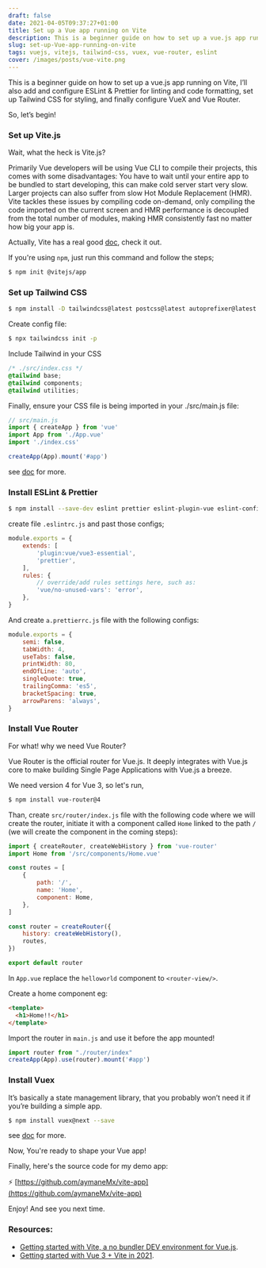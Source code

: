 ```yaml
---
draft: false
date: 2021-04-05T09:37:27+01:00
title: Set up a Vue app running on Vite
description: This is a beginner guide on how to set up a vue.js app running on Vite. I’ll also add and configure ESLint & Prettier for linting and code formatting, set up Tailwind CSS for styling, and finally configure VueX and Vue Router.
slug: set-up-Vue-app-running-on-vite
tags: vuejs, vitejs, tailwind-css, vuex, vue-router, eslint
cover: /images/posts/vue-vite.png
---
```


This is a beginner guide on how to set up a vue.js app running on Vite, I’ll also add and configure ESLint & Prettier for linting and code formatting, set up Tailwind CSS for styling, and finally configure VueX and Vue Router.

So, let’s begin!

### Set up Vite.js

Wait, what the heck is Vite.js?

Primarily Vue developers will be using Vue CLI to compile their projects, this comes with some disadvantages: You have to wait until your entire app to be bundled to start developing, this can make cold server start very slow. Larger projects can also suffer from slow Hot Module Replacement (HMR). Vite tackles these issues by compiling code on-demand, only compiling the code imported on the current screen and HMR performance is decoupled from the total number of modules, making HMR consistently fast no matter how big your app is.

Actually, Vite has a real good [doc](https://vitejs.dev/guide/), check it out.

If you're using `npm`, just run this command and follow the steps;

```bash
$ npm init @vitejs/app
```

### Set up Tailwind CSS

```bash
$ npm install -D tailwindcss@latest postcss@latest autoprefixer@latest
```

Create config file:

```bash
$ npx tailwindcss init -p
```

Include Tailwind in your CSS

```css
/* ./src/index.css */
@tailwind base;
@tailwind components;
@tailwind utilities;
```

Finally, ensure your CSS file is being imported in your ./src/main.js file:

```jsx
// src/main.js
import { createApp } from 'vue'
import App from './App.vue'
import './index.css'

createApp(App).mount('#app')
```

see [doc](https://tailwindcss.com/docs/guides/vue-3-vite) for more.

### Install ESLint & Prettier

```bash
$ npm install --save-dev eslint prettier eslint-plugin-vue eslint-config-prettier
```

create file `.eslintrc.js` and past those configs;

```jsx
module.exports = {
    extends: [
        'plugin:vue/vue3-essential',
        'prettier',
    ],
    rules: {
        // override/add rules settings here, such as:
        'vue/no-unused-vars': 'error',
    },
}
```

And create `a.prettierrc.js` file with the following configs:

```jsx
module.exports = {
    semi: false,
    tabWidth: 4,
    useTabs: false,
    printWidth: 80,
    endOfLine: 'auto',
    singleQuote: true,
    trailingComma: 'es5',
    bracketSpacing: true,
    arrowParens: 'always',
}
```

### Install Vue Router

For what! why we need Vue Router?

Vue Router is the official router for Vue.js. It deeply integrates with Vue.js core to make building Single Page Applications with Vue.js a breeze.

We need version 4 for Vue 3, so let's run,

```bash
$ npm install vue-router@4
```

Than, create `src/router/index.js` file with the following code where we will create the router, initiate it with a component called `Home` linked to the path `/` (we will create the component in the coming steps):

```jsx
import { createRouter, createWebHistory } from 'vue-router'
import Home from '/src/components/Home.vue'

const routes = [
    {
        path: '/',
        name: 'Home',
        component: Home,
    },
]

const router = createRouter({
    history: createWebHistory(),
    routes,
})

export default router
```

In `App.vue` replace the `helloworld` component to `<router-view/>`.

Create a home component eg:

```html
<template>
  <h1>Home!!</h1>
</template>
```

Import the router in `main.js` and use it before the app mounted!

```jsx
import router from "./router/index"
createApp(App).use(router).mount('#app')
```

### Install Vuex

It’s basically a state management library, that you probably won’t need it if you’re building a simple app.

```bash
$ npm install vuex@next --save
```

see [doc](https://vuex.vuejs.org/guide/#the-simplest-store) for more.

Now, You're ready to shape your Vue app! 

Finally, here's the source code for my demo app:

:zap: [https://github.com/aymaneMx/vite-app](https://github.com/aymaneMx/vite-app)

Enjoy! And see you next time.

### Resources:

- [Getting started with Vite, a no bundler DEV environment for Vue.js](https://medium.com/@wearethreebears/getting-started-with-vite-a-no-bundler-dev-environment-for-vue-js-217a6eb7c9d0).
- [Getting started with Vue 3 + Vite in 2021](https://youtu.be/O8epzPrsADI).

